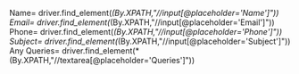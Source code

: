 Name= driver.find_element(*(By.XPATH,"//input[@placeholder='Name']"))
Email= driver.find_element(*(By.XPATH,"//input[@placeholder='Email']"))
Phone= driver.find_element(*(By.XPATH,"//input[@placeholder='Phone']"))
Subject= driver.find_element(*(By.XPATH,"//input[@placeholder='Subject']"))
Any Queries= driver.find_element(*(By.XPATH,"//textarea[@placeholder='Queries']"))
